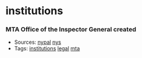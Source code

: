 # institutions
### MTA Office of the Inspector General created
- Sources: [nypal](https://www.nysenate.gov/legislation/laws/PBA/1279) [nys](https://www.nysenate.gov/sites/default/files/IG_Consolidation_Report_FINAL_0.pdf)
- Tags: [institutions](../tags/institutions.md) [legal](../tags/legal.md) [mta](../tags/mta.md)

